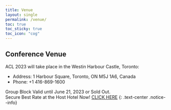 ```yaml
---
title: Venue
layout: single
permalink: /venue/
toc: true
toc_sticky: true
toc_icon: "cog"
---
```


## Conference Venue

ACL 2023 will take place in the Westin Harbour Castle, Toronto:
<!-- (https://www.marriott.com/en-us/hotels/yyzwi-the-westin-harbour-castle-toronto/overview/) -->

* Address: 1 Harbour Square, Toronto, ON M5J 1A6, Canada
* Phone: +1 416-869-1600


Group Block Valid until June 21, 2023 or Sold Out.<br>
Secure Best Rate at the Host Hotel Now! [CLICK HERE](https://book.passkey.com/e/50488246)
{: .text-center .notice--info}
